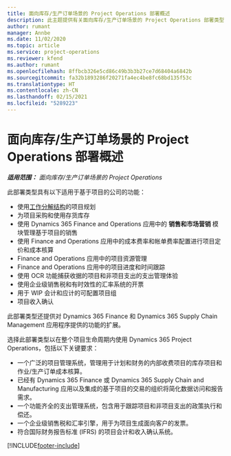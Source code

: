 ```yaml
---
title: 面向库存/生产订单场景的 Project Operations 部署概述
description: 此主题提供有关面向库存/生产订单场景的 Project Operations 部署类型的信息。
author: rumant
manager: Annbe
ms.date: 11/02/2020
ms.topic: article
ms.service: project-operations
ms.reviewer: kfend
ms.author: rumant
ms.openlocfilehash: 8ffbcb326e5cd86c49b3b3b27ce7d68404a6842b
ms.sourcegitcommit: fa32b1893286f20271fa4ec4be8fc68bd135f53c
ms.translationtype: HT
ms.contentlocale: zh-CN
ms.lasthandoff: 02/15/2021
ms.locfileid: "5289223"
---
```

# <a name="project-operations-for-stockedproduction-based-scenarios-deployment-overview"></a>面向库存/生产订单场景的 Project Operations 部署概述

_**适用范围：** 面向库存/生产订单场景的 Project Operations_


此部署类型具有以下适用于基于项目的公司的功能：

- 使用[工作分解结构](work-breakdown-structures.md)的项目规划
- 为项目采购和使用存货库存
- 使用 Dynamics 365 Finance and Operations 应用中的 **销售和市场营销** 模块管理基于项目的销售
- 使用 Finance and Operations 应用中的成本费率和帐单费率配置进行项目定价和成本核算
- Finance and Operations 应用中的项目资源管理
- Finance and Operations 应用中的项目进度和时间跟踪
- 使用 OCR 功能捕获收据的项目和非项目支出的支出管理体验
- 使用企业级销售税和有时效性的汇率系统的开票
- 用于 WIP 会计和应计的可配置项目组
- 项目收入确认

此部署类型还提供对 Dynamics 365 Finance 和 Dynamics 365 Supply Chain Management 应用程序提供的功能的扩展。

选择此部署类型以在整个项目生命周期内使用 Dynamics 365 Project Operations，包括以下关键要求：

- 一个广泛的项目管理系统，管理用于计划和财务的内部收费项目的库存项目和作业/生产订单成本核算。
- 已经有 Dynamics 365 Finance 或 Dynamics 365 Supply Chain and Manufacturing 应用以及集成的基于项目的交易的组织将简化数据访问和报告需求。
- 一个功能齐全的支出管理系统，包含用于跟踪项目和非项目支出的政策执行和偿还。
- 一个企业级销售税和汇率引擎，用于为项目生成面向客户的发票。
- 符合国际财务报告标准 (IFRS) 的项目会计和收入确认系统。



[!INCLUDE[footer-include](../includes/footer-banner.md)]